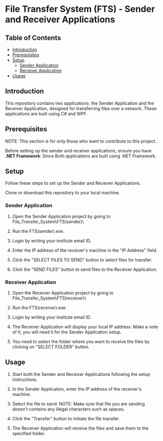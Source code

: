 # File Transfer System (FTS) - Sender and Receiver Applications

## Table of Contents
- [Introduction](#introduction)
- [Prerequisites](#prerequisites)
- [Setup](#setup)
  - [Sender Application](#sender-application)
  - [Receiver Application](#receiver-application)
- [Usage](#usage)

## Introduction
This repository contains two applications: the Sender Application and the Receiver Application, designed for transferring files over a network. These applications are built using C# and WPF.

## Prerequisites
NOTE: This section is for only those who want to contribute to this project.

Before setting up the sender and receiver applications, ensure you have **.NET Framework**: Since Both applications are built using .NET Framework.

## Setup
Follow these steps to set up the Sender and Receiver Applications.

Clone or download this repository to your local machine.

### Sender Application
1. Open the Sender Application project by going to File_Transfer_System\FTS(sender)\

2. Run the FTS(sender).exe.

3. Login by writing your institute email ID.

4. Enter the IP address of the receiver's machine in the "IP Address" field.

5. Click the "SELECT FILES TO SEND" button to select files for transfer.

6. Click the "SEND FILES" button to send files to the Receiver Application.

### Receiver Application

1. Open the Receiver Application project by going to File_Transfer_System\FTS(receiver)\

2. Run the FTS(receiver).exe.
3. Login by writing your institute email ID.

4. The Receiver Application will display your local IP address. Make a note of it; you will need it for the Sender Application setup.

5. You need to select the folder where you want to receive the files by clicking on "SELECT FOLDER" button.

## Usage
1. Start both the Sender and Receiver Applications following the setup instructions.

2. In the Sender Application, enter the IP address of the receiver's machine.

3. Select the file to send. NOTE: Make sure that file you are sending doesn't contains any illegal characters such as spaces.

4. Click the "Transfer" button to initiate the file transfer.

5. The Receiver Application will receive the files and save them to the specified folder.
